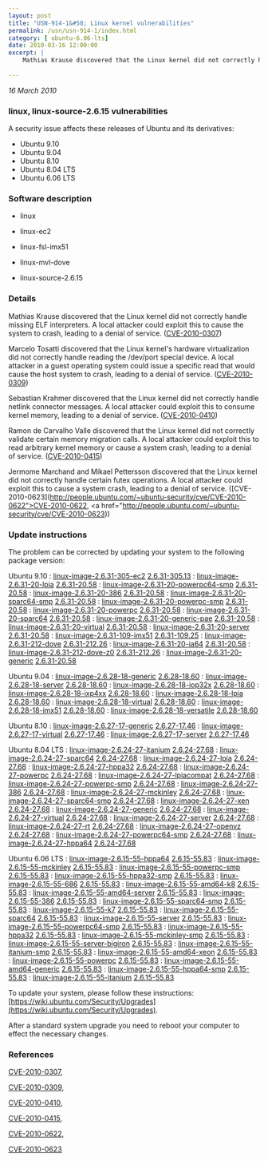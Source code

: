 ```yaml
---
layout: post
title: "USN-914-1&#58; Linux kernel vulnerabilities"
permalink: /usn/usn-914-1/index.html
category: [ ubuntu-6.06-lts]
date: 2010-03-16 12:00:00
excerpt: |
    Mathias Krause discovered that the Linux kernel did not correctly handle missing ELF interpreters. A local attacker could exploit this to cause the system to crash, leading to a denial of service. ([CVE-2010-0307](http://people.ubuntu.com/~ubuntu-security/cve/CVE-2010-0307))
    
--- 
```

 
 

*16 March 2010*

### linux, linux-source-2.6.15 vulnerabilities

A security issue affects these releases of Ubuntu and its derivatives:

* Ubuntu 9.10
* Ubuntu 9.04
* Ubuntu 8.10
* Ubuntu 8.04 LTS
* Ubuntu 6.06 LTS

### Software description

* linux 

* linux-ec2 

* linux-fsl-imx51 

* linux-mvl-dove 

* linux-source-2.6.15 

### Details

Mathias Krause discovered that the Linux kernel did not correctly handle missing ELF interpreters. A local attacker could exploit this to cause the system to crash, leading to a denial of service. ([CVE-2010-0307](http://people.ubuntu.com/~ubuntu-security/cve/CVE-2010-0307))

Marcelo Tosatti discovered that the Linux kernel&#39;s hardware virtualization did not correctly handle reading the /dev/port special device. A local attacker in a guest operating system could issue a specific read that would cause the host system to crash, leading to a denial of service. ([CVE-2010-0309](http://people.ubuntu.com/~ubuntu-security/cve/CVE-2010-0309))

Sebastian Krahmer discovered that the Linux kernel did not correctly handle netlink connector messages. A local attacker could exploit this to consume kernel memory, leading to a denial of service. ([CVE-2010-0410](http://people.ubuntu.com/~ubuntu-security/cve/CVE-2010-0410))

Ramon de Carvalho Valle discovered that the Linux kernel did not correctly validate certain memory migration calls. A local attacker could exploit this to read arbitrary kernel memory or cause a system crash, leading to a denial of service. ([CVE-2010-0415](http://people.ubuntu.com/~ubuntu-security/cve/CVE-2010-0415))

Jermome Marchand and Mikael Pettersson discovered that the Linux kernel did not correctly handle certain futex operations. A local attacker could exploit this to cause a system crash, leading to a denial of service. ([CVE-2010-0623](http://people.ubuntu.com/~ubuntu-security/cve/CVE-2010-0622">CVE-2010-0622</a>, <a href="http://people.ubuntu.com/~ubuntu-security/cve/CVE-2010-0623)) 

### Update instructions

The problem can be corrected by updating your system to the following package version:

Ubuntu 9.10
 : [linux-image-2.6.31-305-ec2](https://launchpad.net/ubuntu/+source/linux-ec2) <span> [2.6.31-305.13](https://launchpad.net/ubuntu/+source/linux-ec2/2.6.31-305.13) </span> 
 : [linux-image-2.6.31-20-lpia](https://launchpad.net/ubuntu/+source/linux) <span> [2.6.31-20.58](https://launchpad.net/ubuntu/+source/linux/2.6.31-20.58) </span> 
 : [linux-image-2.6.31-20-powerpc64-smp](https://launchpad.net/ubuntu/+source/linux) <span> [2.6.31-20.58](https://launchpad.net/ubuntu/+source/linux/2.6.31-20.58) </span> 
 : [linux-image-2.6.31-20-386](https://launchpad.net/ubuntu/+source/linux) <span> [2.6.31-20.58](https://launchpad.net/ubuntu/+source/linux/2.6.31-20.58) </span> 
 : [linux-image-2.6.31-20-sparc64-smp](https://launchpad.net/ubuntu/+source/linux) <span> [2.6.31-20.58](https://launchpad.net/ubuntu/+source/linux/2.6.31-20.58) </span> 
 : [linux-image-2.6.31-20-powerpc-smp](https://launchpad.net/ubuntu/+source/linux) <span> [2.6.31-20.58](https://launchpad.net/ubuntu/+source/linux/2.6.31-20.58) </span> 
 : [linux-image-2.6.31-20-powerpc](https://launchpad.net/ubuntu/+source/linux) <span> [2.6.31-20.58](https://launchpad.net/ubuntu/+source/linux/2.6.31-20.58) </span> 
 : [linux-image-2.6.31-20-sparc64](https://launchpad.net/ubuntu/+source/linux) <span> [2.6.31-20.58](https://launchpad.net/ubuntu/+source/linux/2.6.31-20.58) </span> 
 : [linux-image-2.6.31-20-generic-pae](https://launchpad.net/ubuntu/+source/linux) <span> [2.6.31-20.58](https://launchpad.net/ubuntu/+source/linux/2.6.31-20.58) </span> 
 : [linux-image-2.6.31-20-virtual](https://launchpad.net/ubuntu/+source/linux) <span> [2.6.31-20.58](https://launchpad.net/ubuntu/+source/linux/2.6.31-20.58) </span> 
 : [linux-image-2.6.31-20-server](https://launchpad.net/ubuntu/+source/linux) <span> [2.6.31-20.58](https://launchpad.net/ubuntu/+source/linux/2.6.31-20.58) </span> 
 : [linux-image-2.6.31-109-imx51](https://launchpad.net/ubuntu/+source/linux-fsl-imx51) <span> [2.6.31-109.25](https://launchpad.net/ubuntu/+source/linux-fsl-imx51/2.6.31-109.25) </span> 
 : [linux-image-2.6.31-212-dove](https://launchpad.net/ubuntu/+source/linux-mvl-dove) <span> [2.6.31-212.26](https://launchpad.net/ubuntu/+source/linux-mvl-dove/2.6.31-212.26) </span> 
 : [linux-image-2.6.31-20-ia64](https://launchpad.net/ubuntu/+source/linux) <span> [2.6.31-20.58](https://launchpad.net/ubuntu/+source/linux/2.6.31-20.58) </span> 
 : [linux-image-2.6.31-212-dove-z0](https://launchpad.net/ubuntu/+source/linux-mvl-dove) <span> [2.6.31-212.26](https://launchpad.net/ubuntu/+source/linux-mvl-dove/2.6.31-212.26) </span> 
 : [linux-image-2.6.31-20-generic](https://launchpad.net/ubuntu/+source/linux) <span> [2.6.31-20.58](https://launchpad.net/ubuntu/+source/linux/2.6.31-20.58) </span> 

Ubuntu 9.04
 : [linux-image-2.6.28-18-generic](https://launchpad.net/ubuntu/+source/linux) <span> [2.6.28-18.60](https://launchpad.net/ubuntu/+source/linux/2.6.28-18.60) </span> 
 : [linux-image-2.6.28-18-server](https://launchpad.net/ubuntu/+source/linux) <span> [2.6.28-18.60](https://launchpad.net/ubuntu/+source/linux/2.6.28-18.60) </span> 
 : [linux-image-2.6.28-18-iop32x](https://launchpad.net/ubuntu/+source/linux) <span> [2.6.28-18.60](https://launchpad.net/ubuntu/+source/linux/2.6.28-18.60) </span> 
 : [linux-image-2.6.28-18-ixp4xx](https://launchpad.net/ubuntu/+source/linux) <span> [2.6.28-18.60](https://launchpad.net/ubuntu/+source/linux/2.6.28-18.60) </span> 
 : [linux-image-2.6.28-18-lpia](https://launchpad.net/ubuntu/+source/linux) <span> [2.6.28-18.60](https://launchpad.net/ubuntu/+source/linux/2.6.28-18.60) </span> 
 : [linux-image-2.6.28-18-virtual](https://launchpad.net/ubuntu/+source/linux) <span> [2.6.28-18.60](https://launchpad.net/ubuntu/+source/linux/2.6.28-18.60) </span> 
 : [linux-image-2.6.28-18-imx51](https://launchpad.net/ubuntu/+source/linux) <span> [2.6.28-18.60](https://launchpad.net/ubuntu/+source/linux/2.6.28-18.60) </span> 
 : [linux-image-2.6.28-18-versatile](https://launchpad.net/ubuntu/+source/linux) <span> [2.6.28-18.60](https://launchpad.net/ubuntu/+source/linux/2.6.28-18.60) </span> 

Ubuntu 8.10
 : [linux-image-2.6.27-17-generic](https://launchpad.net/ubuntu/+source/linux) <span> [2.6.27-17.46](https://launchpad.net/ubuntu/+source/linux/2.6.27-17.46) </span> 
 : [linux-image-2.6.27-17-virtual](https://launchpad.net/ubuntu/+source/linux) <span> [2.6.27-17.46](https://launchpad.net/ubuntu/+source/linux/2.6.27-17.46) </span> 
 : [linux-image-2.6.27-17-server](https://launchpad.net/ubuntu/+source/linux) <span> [2.6.27-17.46](https://launchpad.net/ubuntu/+source/linux/2.6.27-17.46) </span> 

Ubuntu 8.04 LTS
 : [linux-image-2.6.24-27-itanium](https://launchpad.net/ubuntu/+source/linux) <span> [2.6.24-27.68](https://launchpad.net/ubuntu/+source/linux/2.6.24-27.68) </span> 
 : [linux-image-2.6.24-27-sparc64](https://launchpad.net/ubuntu/+source/linux) <span> [2.6.24-27.68](https://launchpad.net/ubuntu/+source/linux/2.6.24-27.68) </span> 
 : [linux-image-2.6.24-27-lpia](https://launchpad.net/ubuntu/+source/linux) <span> [2.6.24-27.68](https://launchpad.net/ubuntu/+source/linux/2.6.24-27.68) </span> 
 : [linux-image-2.6.24-27-hppa32](https://launchpad.net/ubuntu/+source/linux) <span> [2.6.24-27.68](https://launchpad.net/ubuntu/+source/linux/2.6.24-27.68) </span> 
 : [linux-image-2.6.24-27-powerpc](https://launchpad.net/ubuntu/+source/linux) <span> [2.6.24-27.68](https://launchpad.net/ubuntu/+source/linux/2.6.24-27.68) </span> 
 : [linux-image-2.6.24-27-lpiacompat](https://launchpad.net/ubuntu/+source/linux) <span> [2.6.24-27.68](https://launchpad.net/ubuntu/+source/linux/2.6.24-27.68) </span> 
 : [linux-image-2.6.24-27-powerpc-smp](https://launchpad.net/ubuntu/+source/linux) <span> [2.6.24-27.68](https://launchpad.net/ubuntu/+source/linux/2.6.24-27.68) </span> 
 : [linux-image-2.6.24-27-386](https://launchpad.net/ubuntu/+source/linux) <span> [2.6.24-27.68](https://launchpad.net/ubuntu/+source/linux/2.6.24-27.68) </span> 
 : [linux-image-2.6.24-27-mckinley](https://launchpad.net/ubuntu/+source/linux) <span> [2.6.24-27.68](https://launchpad.net/ubuntu/+source/linux/2.6.24-27.68) </span> 
 : [linux-image-2.6.24-27-sparc64-smp](https://launchpad.net/ubuntu/+source/linux) <span> [2.6.24-27.68](https://launchpad.net/ubuntu/+source/linux/2.6.24-27.68) </span> 
 : [linux-image-2.6.24-27-xen](https://launchpad.net/ubuntu/+source/linux) <span> [2.6.24-27.68](https://launchpad.net/ubuntu/+source/linux/2.6.24-27.68) </span> 
 : [linux-image-2.6.24-27-generic](https://launchpad.net/ubuntu/+source/linux) <span> [2.6.24-27.68](https://launchpad.net/ubuntu/+source/linux/2.6.24-27.68) </span> 
 : [linux-image-2.6.24-27-virtual](https://launchpad.net/ubuntu/+source/linux) <span> [2.6.24-27.68](https://launchpad.net/ubuntu/+source/linux/2.6.24-27.68) </span> 
 : [linux-image-2.6.24-27-server](https://launchpad.net/ubuntu/+source/linux) <span> [2.6.24-27.68](https://launchpad.net/ubuntu/+source/linux/2.6.24-27.68) </span> 
 : [linux-image-2.6.24-27-rt](https://launchpad.net/ubuntu/+source/linux) <span> [2.6.24-27.68](https://launchpad.net/ubuntu/+source/linux/2.6.24-27.68) </span> 
 : [linux-image-2.6.24-27-openvz](https://launchpad.net/ubuntu/+source/linux) <span> [2.6.24-27.68](https://launchpad.net/ubuntu/+source/linux/2.6.24-27.68) </span> 
 : [linux-image-2.6.24-27-powerpc64-smp](https://launchpad.net/ubuntu/+source/linux) <span> [2.6.24-27.68](https://launchpad.net/ubuntu/+source/linux/2.6.24-27.68) </span> 
 : [linux-image-2.6.24-27-hppa64](https://launchpad.net/ubuntu/+source/linux) <span> [2.6.24-27.68](https://launchpad.net/ubuntu/+source/linux/2.6.24-27.68) </span> 

Ubuntu 6.06 LTS
 : [linux-image-2.6.15-55-hppa64](https://launchpad.net/ubuntu/+source/linux-source-2.6.15) <span> [2.6.15-55.83](https://launchpad.net/ubuntu/+source/linux-source-2.6.15/2.6.15-55.83) </span> 
 : [linux-image-2.6.15-55-mckinley](https://launchpad.net/ubuntu/+source/linux-source-2.6.15) <span> [2.6.15-55.83](https://launchpad.net/ubuntu/+source/linux-source-2.6.15/2.6.15-55.83) </span> 
 : [linux-image-2.6.15-55-powerpc-smp](https://launchpad.net/ubuntu/+source/linux-source-2.6.15) <span> [2.6.15-55.83](https://launchpad.net/ubuntu/+source/linux-source-2.6.15/2.6.15-55.83) </span> 
 : [linux-image-2.6.15-55-hppa32-smp](https://launchpad.net/ubuntu/+source/linux-source-2.6.15) <span> [2.6.15-55.83](https://launchpad.net/ubuntu/+source/linux-source-2.6.15/2.6.15-55.83) </span> 
 : [linux-image-2.6.15-55-686](https://launchpad.net/ubuntu/+source/linux-source-2.6.15) <span> [2.6.15-55.83](https://launchpad.net/ubuntu/+source/linux-source-2.6.15/2.6.15-55.83) </span> 
 : [linux-image-2.6.15-55-amd64-k8](https://launchpad.net/ubuntu/+source/linux-source-2.6.15) <span> [2.6.15-55.83](https://launchpad.net/ubuntu/+source/linux-source-2.6.15/2.6.15-55.83) </span> 
 : [linux-image-2.6.15-55-amd64-server](https://launchpad.net/ubuntu/+source/linux-source-2.6.15) <span> [2.6.15-55.83](https://launchpad.net/ubuntu/+source/linux-source-2.6.15/2.6.15-55.83) </span> 
 : [linux-image-2.6.15-55-386](https://launchpad.net/ubuntu/+source/linux-source-2.6.15) <span> [2.6.15-55.83](https://launchpad.net/ubuntu/+source/linux-source-2.6.15/2.6.15-55.83) </span> 
 : [linux-image-2.6.15-55-sparc64-smp](https://launchpad.net/ubuntu/+source/linux-source-2.6.15) <span> [2.6.15-55.83](https://launchpad.net/ubuntu/+source/linux-source-2.6.15/2.6.15-55.83) </span> 
 : [linux-image-2.6.15-55-k7](https://launchpad.net/ubuntu/+source/linux-source-2.6.15) <span> [2.6.15-55.83](https://launchpad.net/ubuntu/+source/linux-source-2.6.15/2.6.15-55.83) </span> 
 : [linux-image-2.6.15-55-sparc64](https://launchpad.net/ubuntu/+source/linux-source-2.6.15) <span> [2.6.15-55.83](https://launchpad.net/ubuntu/+source/linux-source-2.6.15/2.6.15-55.83) </span> 
 : [linux-image-2.6.15-55-server](https://launchpad.net/ubuntu/+source/linux-source-2.6.15) <span> [2.6.15-55.83](https://launchpad.net/ubuntu/+source/linux-source-2.6.15/2.6.15-55.83) </span> 
 : [linux-image-2.6.15-55-powerpc64-smp](https://launchpad.net/ubuntu/+source/linux-source-2.6.15) <span> [2.6.15-55.83](https://launchpad.net/ubuntu/+source/linux-source-2.6.15/2.6.15-55.83) </span> 
 : [linux-image-2.6.15-55-hppa32](https://launchpad.net/ubuntu/+source/linux-source-2.6.15) <span> [2.6.15-55.83](https://launchpad.net/ubuntu/+source/linux-source-2.6.15/2.6.15-55.83) </span> 
 : [linux-image-2.6.15-55-mckinley-smp](https://launchpad.net/ubuntu/+source/linux-source-2.6.15) <span> [2.6.15-55.83](https://launchpad.net/ubuntu/+source/linux-source-2.6.15/2.6.15-55.83) </span> 
 : [linux-image-2.6.15-55-server-bigiron](https://launchpad.net/ubuntu/+source/linux-source-2.6.15) <span> [2.6.15-55.83](https://launchpad.net/ubuntu/+source/linux-source-2.6.15/2.6.15-55.83) </span> 
 : [linux-image-2.6.15-55-itanium-smp](https://launchpad.net/ubuntu/+source/linux-source-2.6.15) <span> [2.6.15-55.83](https://launchpad.net/ubuntu/+source/linux-source-2.6.15/2.6.15-55.83) </span> 
 : [linux-image-2.6.15-55-amd64-xeon](https://launchpad.net/ubuntu/+source/linux-source-2.6.15) <span> [2.6.15-55.83](https://launchpad.net/ubuntu/+source/linux-source-2.6.15/2.6.15-55.83) </span> 
 : [linux-image-2.6.15-55-powerpc](https://launchpad.net/ubuntu/+source/linux-source-2.6.15) <span> [2.6.15-55.83](https://launchpad.net/ubuntu/+source/linux-source-2.6.15/2.6.15-55.83) </span> 
 : [linux-image-2.6.15-55-amd64-generic](https://launchpad.net/ubuntu/+source/linux-source-2.6.15) <span> [2.6.15-55.83](https://launchpad.net/ubuntu/+source/linux-source-2.6.15/2.6.15-55.83) </span> 
 : [linux-image-2.6.15-55-hppa64-smp](https://launchpad.net/ubuntu/+source/linux-source-2.6.15) <span> [2.6.15-55.83](https://launchpad.net/ubuntu/+source/linux-source-2.6.15/2.6.15-55.83) </span> 
 : [linux-image-2.6.15-55-itanium](https://launchpad.net/ubuntu/+source/linux-source-2.6.15) <span> [2.6.15-55.83](https://launchpad.net/ubuntu/+source/linux-source-2.6.15/2.6.15-55.83) </span> 

To update your system, please follow these instructions: [https://wiki.ubuntu.com/Security/Upgrades](https://wiki.ubuntu.com/Security/Upgrades).

After a standard system upgrade you need to reboot your computer to effect the necessary changes. 

### References

 
 [CVE-2010-0307](http://people.ubuntu.com/~ubuntu-security/cve/CVE-2010-0307), 

 [CVE-2010-0309](http://people.ubuntu.com/~ubuntu-security/cve/CVE-2010-0309), 

 [CVE-2010-0410](http://people.ubuntu.com/~ubuntu-security/cve/CVE-2010-0410), 

 [CVE-2010-0415](http://people.ubuntu.com/~ubuntu-security/cve/CVE-2010-0415), 

 [CVE-2010-0622](http://people.ubuntu.com/~ubuntu-security/cve/CVE-2010-0622), 

 [CVE-2010-0623](http://people.ubuntu.com/~ubuntu-security/cve/CVE-2010-0623)
 

